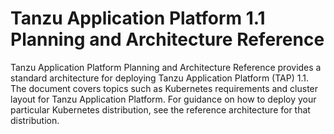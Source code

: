 # Tanzu Application Platform 1.1 Planning and Architecture Reference
Tanzu Application Platform Planning and Architecture Reference provides a standard architecture for deploying Tanzu Application Platform (TAP) 1.1. The document covers topics such as Kubernetes requirements and cluster layout for Tanzu Application Platform. For guidance on how to deploy your particular Kubernetes distribution, see the reference architecture for that distribution.
